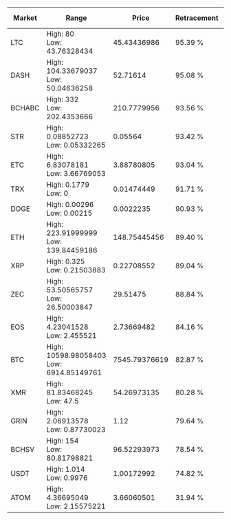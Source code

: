| Market | Range | Price| Retracement | Doubles to 50% |
| --- | --- | --- | --- | --- |
| LTC | High: 80<br />Low: 43.76328434 | 45.43436986 | 95.39 % | 1.36 |
| DASH | High: 104.33679037<br />Low: 50.04636258 | 52.71614 | 95.08 % | 1.46 |
| BCHABC | High: 332<br />Low: 202.4353666 | 210.7779956 | 93.56 % | 1.27 |
| STR | High: 0.08852723<br />Low: 0.05332265 | 0.05564 | 93.42 % | 1.27 |
| ETC | High: 6.83078181<br />Low: 3.66769053 | 3.88780805 | 93.04 % | 1.35 |
| TRX | High: 0.1779<br />Low: 0 | 0.01474449 | 91.71 % | 6.03 |
| DOGE | High: 0.00296<br />Low: 0.00215 | 0.0022235 | 90.93 % | 1.15 |
| ETH | High: 223.91999999<br />Low: 139.84459186 | 148.75445456 | 89.40 % | 1.22 |
| XRP | High: 0.325<br />Low: 0.21503883 | 0.22708552 | 89.04 % | 1.19 |
| ZEC | High: 53.50565757<br />Low: 26.50003847 | 29.51475 | 88.84 % | 1.36 |
| EOS | High: 4.23041528<br />Low: 2.455521 | 2.73669482 | 84.16 % | 1.22 |
| BTC | High: 10598.98058403<br />Low: 6914.85149761 | 7545.79376619 | 82.87 % | 1.16 |
| XMR | High: 81.83468245<br />Low: 47.5 | 54.26973135 | 80.28 % | 1.19 |
| GRIN | High: 2.06913578<br />Low: 0.87730023 | 1.12 | 79.64 % | 1.32 |
| BCHSV | High: 154<br />Low: 80.81798821 | 96.52293973 | 78.54 % | 1.22 |
| USDT | High: 1.014<br />Low: 0.9976 | 1.00172992 | 74.82 % | 1.00 |
| ATOM | High: 4.36695049<br />Low: 2.15575221 | 3.66060501 | 31.94 % | 0.00 |
